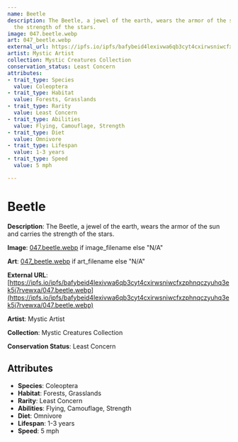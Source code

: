 ```yaml
---
name: Beetle
description: The Beetle, a jewel of the earth, wears the armor of the sun and carries
  the strength of the stars.
image: 047.beetle.webp
art: 047_beetle.webp
external_url: https://ipfs.io/ipfs/bafybeid4lexivwa6qb3cyt4cxirwsniwcfxzphnqczyuhq3ek5j7rvewxa/047.beetle.webp
artist: Mystic Artist
collection: Mystic Creatures Collection
conservation_status: Least Concern
attributes:
- trait_type: Species
  value: Coleoptera
- trait_type: Habitat
  value: Forests, Grasslands
- trait_type: Rarity
  value: Least Concern
- trait_type: Abilities
  value: Flying, Camouflage, Strength
- trait_type: Diet
  value: Omnivore
- trait_type: Lifespan
  value: 1-3 years
- trait_type: Speed
  value: 5 mph

---
```


# Beetle

**Description**: The Beetle, a jewel of the earth, wears the armor of the sun and carries the strength of the stars.

**Image**: [047.beetle.webp](./047.beetle.webp) if image_filename else "N/A"

**Art**: [047_beetle.webp](./047_beetle.webp) if art_filename else "N/A"

**External URL**: [https://ipfs.io/ipfs/bafybeid4lexivwa6qb3cyt4cxirwsniwcfxzphnqczyuhq3ek5j7rvewxa/047.beetle.webp](https://ipfs.io/ipfs/bafybeid4lexivwa6qb3cyt4cxirwsniwcfxzphnqczyuhq3ek5j7rvewxa/047.beetle.webp)

**Artist**: Mystic Artist

**Collection**: Mystic Creatures Collection

**Conservation Status**: Least Concern

## Attributes
- **Species**: Coleoptera
- **Habitat**: Forests, Grasslands
- **Rarity**: Least Concern
- **Abilities**: Flying, Camouflage, Strength
- **Diet**: Omnivore
- **Lifespan**: 1-3 years
- **Speed**: 5 mph
